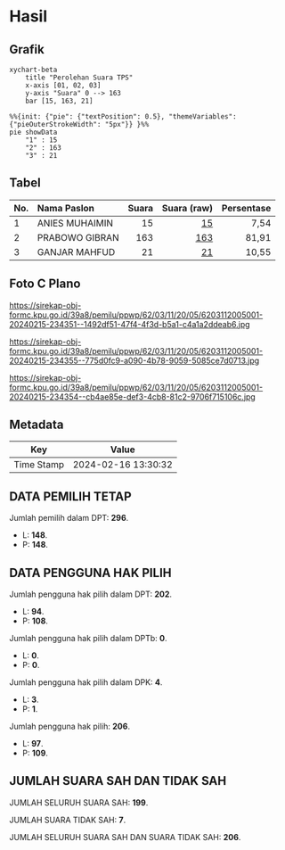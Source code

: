 # Hasil

## Grafik

```mermaid
xychart-beta
    title "Perolehan Suara TPS"
    x-axis [01, 02, 03]
    y-axis "Suara" 0 --> 163
    bar [15, 163, 21]
```

```mermaid
%%{init: {"pie": {"textPosition": 0.5}, "themeVariables": {"pieOuterStrokeWidth": "5px"}} }%%
pie showData
    "1" : 15
    "2" : 163
    "3" : 21
```

## Tabel

| No. | Nama Paslon    | Suara | Suara (raw) | Persentase |
|:--- |:-------------- | -----:| -----------:| ----------:|
| 1   | ANIES MUHAIMIN | 15    | [15][p-1]   | 7,54       |
| 2   | PRABOWO GIBRAN | 163   | [163][p-2]  | 81,91      |
| 3   | GANJAR MAHFUD  | 21    | [21][p-3]   | 10,55      |


[p-1]: https://github.com/gigit-pemilu/pemilu-2024-62-kalimantan-tengah/blob/main/pilpres/hitung-suara/sub/62-kalimantan-tengah/sub/03-kapuas/sub/11-kapuas-tengah/sub/2005-tapen/sub/001-tps/sub/paslon-1.txt
[p-2]: https://github.com/gigit-pemilu/pemilu-2024-62-kalimantan-tengah/blob/main/pilpres/hitung-suara/sub/62-kalimantan-tengah/sub/03-kapuas/sub/11-kapuas-tengah/sub/2005-tapen/sub/001-tps/sub/paslon-2.txt
[p-3]: https://github.com/gigit-pemilu/pemilu-2024-62-kalimantan-tengah/blob/main/pilpres/hitung-suara/sub/62-kalimantan-tengah/sub/03-kapuas/sub/11-kapuas-tengah/sub/2005-tapen/sub/001-tps/sub/paslon-3.txt

## Foto C Plano

https://sirekap-obj-formc.kpu.go.id/39a8/pemilu/ppwp/62/03/11/20/05/6203112005001-20240215-234351--1492df51-47f4-4f3d-b5a1-c4a1a2ddeab6.jpg

https://sirekap-obj-formc.kpu.go.id/39a8/pemilu/ppwp/62/03/11/20/05/6203112005001-20240215-234355--775d0fc9-a090-4b78-9059-5085ce7d0713.jpg

https://sirekap-obj-formc.kpu.go.id/39a8/pemilu/ppwp/62/03/11/20/05/6203112005001-20240215-234354--cb4ae85e-def3-4cb8-81c2-9706f715106c.jpg


## Metadata

| Key        | Value               |
| ---------- | ------------------- |
| Time Stamp | 2024-02-16 13:30:32 |


## DATA PEMILIH TETAP

Jumlah pemilih dalam DPT: **296**.
 * L: **148**.
 * P: **148**.

## DATA PENGGUNA HAK PILIH

Jumlah pengguna hak pilih dalam DPT: **202**.
 * L: **94**.
 * P: **108**.

Jumlah pengguna hak pilih dalam DPTb: **0**.
 * L: **0**.
 * P: **0**.

Jumlah pengguna hak pilih dalam DPK: **4**.
 * L: **3**.
 * P: **1**.

Jumlah pengguna hak pilih: **206**.
 * L: **97**.
 * P: **109**.

## JUMLAH SUARA SAH DAN TIDAK SAH

JUMLAH SELURUH SUARA SAH: **199**.

JUMLAH SUARA TIDAK SAH: **7**.

JUMLAH SELURUH SUARA SAH DAN SUARA TIDAK SAH: **206**.


